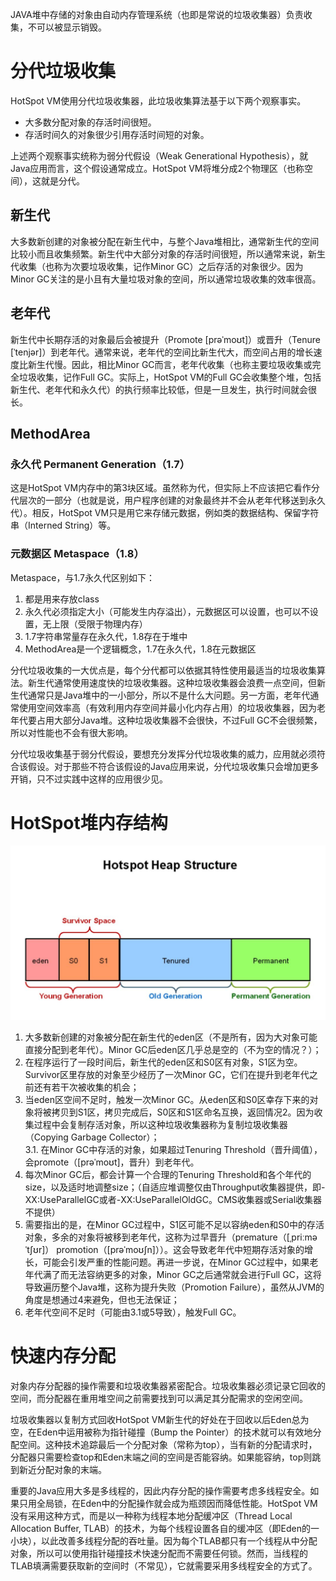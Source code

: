 JAVA堆中存储的对象由自动内存管理系统（也即是常说的垃圾收集器）负责收集，不可以被显示销毁。

# 分代垃圾收集
HotSpot VM使用分代垃圾收集器，此垃圾收集算法基于以下两个观察事实。
- 大多数分配对象的存活时间很短。
- 存活时间久的对象很少引用存活时间短的对象。

上述两个观察事实统称为弱分代假设（Weak Generational Hypothesis），就Java应用而言，这个假设通常成立。HotSpot VM将堆分成2个物理区（也称空间），这就是分代。

## 新生代
大多数新创建的对象被分配在新生代中，与整个Java堆相比，通常新生代的空间比较小而且收集频繁。新生代中大部分对象的存活时间很短，所以通常来说，新生代收集（也称为次要垃圾收集，记作Minor GC）之后存活的对象很少。因为Minor GC关注的是小且有大量垃圾对象的空间，所以通常垃圾收集的效率很高。

## 老年代
新生代中长期存活的对象最后会被提升（Promote [prəˈmoʊt]）或晋升（Tenure [ˈtenjər]）到老年代。通常来说，老年代的空间比新生代大，而空间占用的增长速度比新生代慢。因此，相比Minor GC而言，老年代收集（也称主要垃圾收集或完全垃圾收集，记作Full GC。实际上，HotSpot VM的Full GC会收集整个堆，包括新生代、老年代和永久代）的执行频率比较低，但是一旦发生，执行时间就会很长。

## MethodArea
### 永久代 Permanent Generation（1.7）
这是HotSpot VM内存中的第3块区域。虽然称为代，但实际上不应该把它看作分代层次的一部分（也就是说，用户程序创建的对象最终并不会从老年代移送到永久代）。相反，HotSpot VM只是用它来存储元数据，例如类的数据结构、保留字符串（Interned String）等。

### 元数据区 Metaspace（1.8）
Metaspace，与1.7永久代区别如下：
1. 都是用来存放class
2. 永久代必须指定大小（可能发生内存溢出），元数据区可以设置，也可以不设置，无上限（受限于物理内存）
3. 1.7字符串常量存在永久代，1.8存在于堆中
4. MethodArea是一个逻辑概念，1.7在永久代，1.8在元数据区


分代垃圾收集的一大优点是，每个分代都可以依据其特性使用最适当的垃圾收集算法。新生代通常使用速度快的垃圾收集器。这种垃圾收集器会浪费一点空间，但新生代通常只是Java堆中的一小部分，所以不是什么大问题。另一方面，老年代通常使用空间效率高（有效利用内存空间并最小化内存占用）的垃圾收集器，因为老年代要占用大部分Java堆。这种垃圾收集器不会很快，不过Full GC不会很频繁，所以对性能也不会有很大影响。

分代垃圾收集基于弱分代假设，要想充分发挥分代垃圾收集的威力，应用就必须符合该假设。对于那些不符合该假设的Java应用来说，分代垃圾收集只会增加更多开销，只不过实践中这样的应用很少见。

# HotSpot堆内存结构
![](./../image/JVM/Heap.jpeg)
1. 大多数新创建的对象被分配在新生代的eden区（不是所有，因为大对象可能直接分配到老年代）。Minor GC后eden区几乎总是空的（不为空的情况？）；
2. 在程序运行了一段时间后，新生代的eden区和S0区有对象，S1区为空。Survivor区里存放的对象至少经历了一次Minor GC，它们在提升到老年代之前还有若干次被收集的机会；
3. 当eden区空间不足时，触发一次Minor GC。从eden区和S0区幸存下来的对象将被拷贝到S1区，拷贝完成后，S0区和S1区命名互换，返回情况2。因为收集过程中会复制存活对象，所以这种垃圾收集器称为复制垃圾收集器（Copying Garbage Collector）；  
   3.1. 在Minor GC中存活的对象，如果超过Tenuring Threshold（晋升阈值），会promote（[prəˈmoʊt]，晋升）到老年代。
4. 每次Minor GC后，都会计算一个合理的Tenuring Threshold和各个年代的size，以及适时地调整size；（自适应堆调整仅由Throughput收集器提供，即-XX:UseParallelGC或者-XX:UseParallelOldGC。CMS收集器或Serial收集器不提供）
5. 需要指出的是，在Minor GC过程中，S1区可能不足以容纳eden和S0中的存活对象，多余的对象将被移到老年代，这称为过早晋升（premature（[ˌpriːməˈtʃʊr]） promotion（[prəˈmoʊʃn]））。这会导致老年代中短期存活对象的增长，可能会引发严重的性能问题。再进一步说，在Minor GC过程中，如果老年代满了而无法容纳更多的对象，Minor GC之后通常就会进行Full GC，这将导致遍历整个Java堆，这称为提升失败（Promotion Failure），虽然从JVM的角度是想通过4来避免，但也无法保证；
6. 老年代空间不足时（可能由3.1或5导致），触发Full GC。

# 快速内存分配
对象内存分配器的操作需要和垃圾收集器紧密配合。垃圾收集器必须记录它回收的空间，而分配器在重用堆空间之前需要找到可以满足其分配需求的空闲空间。

垃圾收集器以复制方式回收HotSpot VM新生代的好处在于回收以后Eden总为空，在Eden中运用被称为指针碰撞（Bump the Pointer）的技术就可以有效地分配空间。这种技术追踪最后一个分配对象（常称为top），当有新的分配请求时，分配器只需要检查top和Eden末端之间的空间是否能容纳。如果能容纳，top则跳到新近分配对象的末端。

重要的Java应用大多是多线程的，因此内存分配的操作需要考虑多线程安全。如果只用全局锁，在Eden中的分配操作就会成为瓶颈因而降低性能。HotSpot VM没有采用这种方式，而是以一种称为线程本地分配缓冲区（Thread Local Allocation Buffer, TLAB）的技术，为每个线程设置各自的缓冲区（即Eden的一小块），以此改善多线程分配的吞吐量。因为每个TLAB都只有一个线程从中分配对象，所以可以使用指针碰撞技术快速分配而不需要任何锁。然而，当线程的TLAB填满需要获取新的空间时（不常见），它就需要采用多线程安全的方式了。
